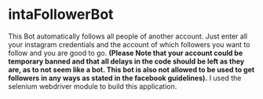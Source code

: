 # intaFollowerBot
 This Bot automatically follows all people of another account. Just enter all your instagram credentials and the account of which followers you want to follow and you are good to go. **(Please Note that your account could be temporary banned and that all delays in the code should be left as they are, as to not seem like a bot. This bot is also not allowed to be used to get followers in any ways as stated in the facebook guidelines).** I used the selenium webdriver module to build this application. 
